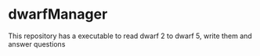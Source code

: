 # dwarfManager
This repository has a executable to read dwarf 2 to dwarf 5, write them and answer questions
